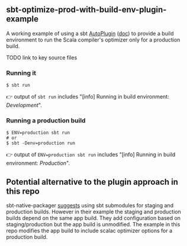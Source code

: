 
## sbt-optimize-prod-with-build-env-plugin-example

A working example of using a sbt [AutoPlugin](https://www.scala-sbt.org/1.x/docs/Plugins.html) ([doc](https://www.scala-sbt.org/1.x/api/sbt/AutoPlugin.html)) to provide a build environment to run the Scala compiler's optimizer only for a production build.

TODO link to key source files

### Running it

```
$ sbt run
```

👉 output of `sbt run` includes "[info] Running in build environment: *Development*".

### Running a production build

```
$ ENV=production sbt run
# or
$ sbt -Denv=production run
```

👉 output of `ENV=production sbt run` includes "[info] Running in build environment: *Production*".

## Potential alternative to the plugin approach in this repo

sbt-native-packager [suggests](https://www.scala-sbt.org/sbt-native-packager/recipes/package_configuration.html#sbt-sub-modules) using sbt submodules for staging and production builds. However in their example the staging and production builds depend on the same app build. They add configuration based on staging/production but the app build is unmodified. The example in this repo modifies the app build to include scalac optimizer options for a production build.

